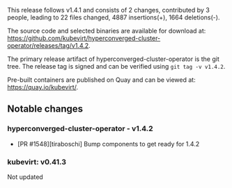 This release follows v1.4.1 and consists of 2 changes, contributed by 3 people, leading to 22 files changed, 4887 insertions(+), 1664 deletions(-).

The source code and selected binaries are available for download at: https://github.com/kubevirt/hyperconverged-cluster-operator/releases/tag/v1.4.2.

The primary release artifact of hyperconverged-cluster-operator is the git tree. The release tag is
signed and can be verified using `git tag -v v1.4.2`.

Pre-built containers are published on Quay and can be viewed at: <https://quay.io/kubevirt/>.

Notable changes
---------------

### hyperconverged-cluster-operator - v1.4.2
- [PR #1548][tiraboschi] Bump components to get ready for 1.4.2

### kubevirt: v0.41.3
Not updated


